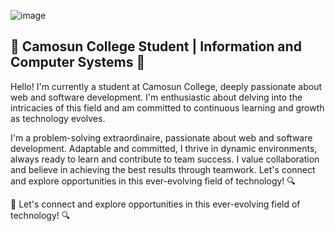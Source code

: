 ![image](https://github.com/karan-dahiya/karan-dahiya/assets/170790839/32cfa0c9-477d-4333-85c5-a68e3d422e0f)

## 🏫 Camosun College Student | Information and Computer Systems 🚀

Hello! I'm currently a student at Camosun College, deeply passionate about web and software development. I'm enthusiastic about delving into the intricacies of this field and am committed to continuous learning and growth as technology evolves.

I'm a problem-solving extraordinaire, passionate about web and software development. Adaptable and committed, I thrive in dynamic environments, always ready to learn and contribute to team success. I value collaboration and believe in achieving the best results through teamwork. Let's connect and explore opportunities in this ever-evolving field of technology! 🔍

🔗 Let's connect and explore opportunities in this ever-evolving field of technology! 🔍

